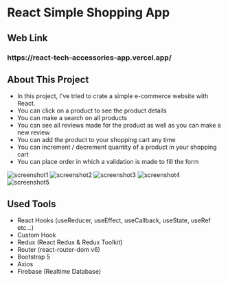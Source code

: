 # React Simple Shopping App

## Web Link
<h3> https://react-tech-accessories-app.vercel.app/ </h3>

## About This Project
 * In this project, I've tried to crate a simple e-commerce website with React.
 * You can click on a product to see the product details
 * You can make a search on all products
 * You can see all reviews made for the product as well as you can make a new review 
 * You can add the product to your shopping cart any time
 * You can increment / decrement quantity of a product in your shopping cart
 * You can place order in which a validation is made to fill the form

![screenshot1](https://user-images.githubusercontent.com/50502928/159922005-075ec72e-2db8-42eb-997f-73fb20bf975c.png)
![screenshot2](https://user-images.githubusercontent.com/50502928/159922011-a071f9df-1fe8-492e-8ff3-2078465cb851.png)
![screenshot3](https://user-images.githubusercontent.com/50502928/159922014-dfd688b7-2b5f-48a5-aa03-5cf996f1ff3b.png)
![screenshot4](https://user-images.githubusercontent.com/50502928/159922015-dcf13087-659c-48db-9dd5-4cd78a287433.png)
![screenshot5](https://user-images.githubusercontent.com/50502928/159922017-ca3be5a8-4f23-4b35-87e6-d518add97163.png)

## Used Tools
 * React Hooks (useReducer, useEffect, useCallback, useState, useRef etc...)
 * Custom Hook
 * Redux (React Redux & Redux Toolkit)
 * Router (react-router-dom v6)
 * Bootstrap 5
 * Axios
 * Firebase (Realtime Database)
